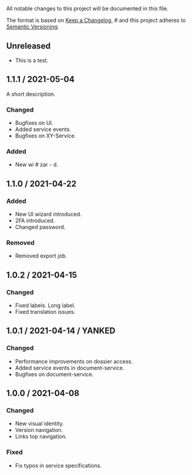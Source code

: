 # <project-name>

All notable changes to this project will be documented in this file.

The format is based on [Keep a Changelog](https://keepachangelog.com/en/1.0.0/), #
and this project adheres to [Semantic Versioning](https://semver.org/spec/v2.0.0.html).

## Unreleased
* This is a test.

## 1.1.1 / 2021-05-04
A short description.

### Changed
* Bugfixes on UI.
* Added service events.
* Bugfixes on XY-Service.

### Added
* New wi # zar - d.

## 1.1.0 / 2021-04-22
### Added
* New UI wizard introduced.
* 2FA introduced.
* Changed password.

### Removed
* Removed export job.

## 1.0.2 / 2021-04-15
### Changed
* Fixed labels.
  Long label.
* Fixed translation issues.

## 1.0.1 / 2021-04-14 / YANKED
### Changed
* Performance improvements on dossier access.
* Added service events in document-service.
* Bugfixes on document-service.

## 1.0.0 / 2021-04-08
### Changed
* New visual identity.
* Version navigation.
* Links top navigation.

### Fixed
* Fix typos in service specifications.
